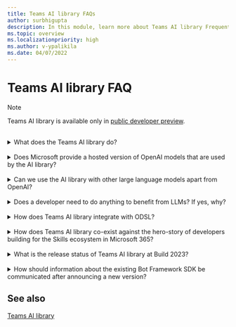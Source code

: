```yaml
---
title: Teams AI library FAQs
author: surbhigupta
description: In this module, learn more about Teams AI library Frequently Asked Questions.
ms.topic: overview
ms.localizationpriority: high
ms.author: v-ypalikila
ms.date: 04/07/2022
---
```


# Teams AI library FAQ

> [!NOTE]
>
> Teams AI library is available only in [public developer preview](~/resources/dev-preview/developer-preview-intro.md).

<br>
<details>
<summary>What does the Teams AI library do?</summary>

Teams AI library provides abstractions for developers to build robust applications that utilize OpenAI large language model (LLM)s.

</details>
<br>

<details>
<summary>Does Microsoft provide a hosted version of OpenAI models that are used by the AI library?</summary>

No, you need to have your large language model (LLM)s, hosted in Azure OpenAI or elsewhere.

</details>
<br>

<details>
<summary>Can we use the AI library with other large language models apart from OpenAI?</summary>

Yes, it's possible to use Teams AI library with other large language model (LLM)s.

</details>
<br>

<details>
<summary>Does a developer need to do anything to benefit from LLMs? If yes, why?</summary>

Yes, Teams AI library provides abstractions to simplify utilization of large language model (LLM)s in conversational applications. However, you (developer) must tweak the prompts, topic filters, and actions depending upon your scenarios.

</details>
<br>

<details>
<summary> How does Teams AI library integrate with ODSL? </summary>

The two are independent and can't be integrated.

</details>
<br>

<details>
<summary> How does Teams AI library co-exist against the hero-story of developers building for the Skills ecosystem in Microsoft 365?</summary>

Teams AI library story is targeted towards Pro-developers and separate from the hero-story around skills ecosystem in Microsoft 365.

</details>
<br>

<details>
<summary>  What is the release status of Teams AI library at Build 2023?</summary>

Teams AI library is available in public preview at Build 2023.

</details>
<br>

<details>
<summary> How should information about the existing Bot Framework SDK be communicated after announcing a new version? </summary>

Teams AI library works alongside the existing Bot Framework SDK and isn't a replacement.

</details>

## See also

[Teams AI library](teams-conversation-ai-overview.md)

